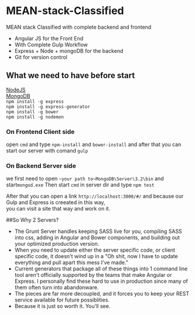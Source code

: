 # MEAN-stack-Classified
MEAN stack Classified with complete backend and frontend

* Angular JS for the Front End
* With Complete Gulp Workflow
* Express + Node + mongoDB for the backend
* Git for version control

## What we need to have before start
[NodeJS](https://nodejs.org/en/)<br />
[MongoDB](https://www.mongodb.com/download-center?jmp=nav#community)<br />
`npm install -g express`<br />
`npm install -g express-generator`<br />
`npm install -g bower`<br />
`npm install -g nodemon`<br />

### On Frontend Client side 
open `cmd` and type `npm-install` and `bower-install`
and after that you can start our server with comand `gulp`

### On Backend Server side
we first need to open `~your path to~MongoDB\Server\3.2\bin` and start`mongod.exe`
Then start `cmd` in server dir and type `npm test`

After that you can open a link `http://localhost:3000/#/` and because our Gulp and Express is creeated in this way,  
you can visit a site that way and work on it. 

##So Why 2 Servers?
+ The Grunt Server handles keeping SASS live for you, compiling SASS into css, adding in Angular and Bower components, and building out your optimized production version.
+ When you need to update either the server specific code, or client specific code, it doesn't wind up in a "Oh shit, now I have to update everything and pull apart this mess I've made."
+ Current generators that package all of these things into 1 command line tool aren't officially supported by the teams that make Angular or Express. I personally find these hard to use in production since many of them often turn into abandonware.
+ The pieces are far more decoupled, and it forces you to keep your REST service available for future possiblities.
+ Because it is just so worth it. You'll see.
